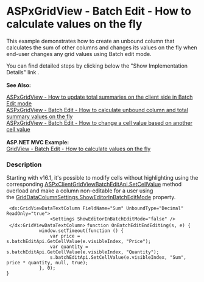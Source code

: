 # ASPxGridView - Batch Edit - How to calculate values on the fly


<p>This example demonstrates how to create an unbound column that calculates the sum of other columns and changes its values on the fly when end-user changes any grid values using Batch edit mode. </p>
<p>You can find detailed steps by clicking below the "Show Implementation Details" link .<br><strong><br>See Also:</strong></p>
<p><a href="https://www.devexpress.com/Support/Center/p/T114923">ASPxGridView - How to update total summaries on the client side in Batch Edit mode</a><br><a href="https://www.devexpress.com/Support/Center/p/T116925">ASPxGridView - Batch Edit - How to calculate unbound column and total summary values on the fly</a> <br><a href="https://www.devexpress.com/Support/Center/p/T558750">ASPxGridView - Batch Edit - How to change a cell value based on another cell value</a><br><br><strong>ASP.NET MVC Example:</strong><br><a href="https://www.devexpress.com/Support/Center/p/T124603">GridView - Batch Edit - How to calculate values on the fly</a></p>


<h3>Description</h3>

<p>Starting with v16.1, it's possible to modify cells without highlighting using the corresponding&nbsp;<a href="https://documentation.devexpress.com/#AspNet/DevExpressWebScriptsASPxClientGridViewBatchEditApi_SetCellValuetopic">ASPxClientGridViewBatchEditApi.SetCellValue</a>&nbsp;method overload and make a column non-editable for a user using the&nbsp;<a href="https://documentation.devexpress.com/#AspNet/DevExpressWebGridDataColumnSettings_ShowEditorInBatchEditModetopic">GridDataColumnSettings.ShowEditorInBatchEditMode</a>&nbsp;property.</p>
<code lang="aspx"> &lt;dx:GridViewDataTextColumn FieldName="Sum" UnboundType="Decimal" ReadOnly="true"&gt;
                &lt;Settings ShowEditorInBatchEditMode="false" /&gt;
 &lt;/dx:GridViewDataTextColumn&gt;</code>
<code lang="js">function OnBatchEditEndEditing(s, e) {
            window.setTimeout(function () {
                var price = s.batchEditApi.GetCellValue(e.visibleIndex, "Price");
                var quantity = s.batchEditApi.GetCellValue(e.visibleIndex, "Quantity");
                s.batchEditApi.SetCellValue(e.visibleIndex, "Sum", price * quantity, null, true);
            }, 0);
}</code>

<br/>


